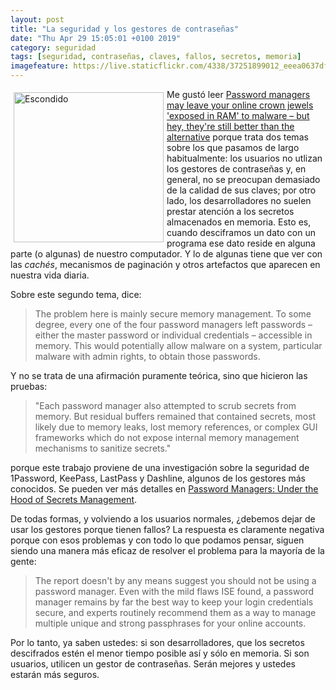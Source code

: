 ```yaml
--- 
layout: post
title: "La seguridad y los gestores de contraseñas"
date: "Thu Apr 29 15:05:01 +0100 2019"
category: seguridad
tags: [seguridad, contraseñas, claves, fallos, secretos, memoria]
imagefeature: https://live.staticflickr.com/4338/37251899012_eeea0637df_m.jpg
---
```



<a href="https://www.flickr.com/photos/fernand0/37251899012" title="Escondido"><img src="https://live.staticflickr.com/4338/37251899012_eeea0637df_m.jpg" width="240"  alt="Escondido" style="float:left; margin:5px"></a>
Me gustó leer [Password managers may leave your online crown jewels 'exposed in RAM' to malware – but hey, they're still better than the alternative](https://www.theregister.co.uk/2019/02/20/password_managers_security_bugs/) porque trata dos temas sobre los que pasamos de largo habitualmente: los usuarios no utlizan los gestores de contraseñas y, en general, no se preocupan demasiado de la calidad de sus claves; por otro lado, los desarrolladores no suelen prestar atención a los secretos almacenados en memoria. Esto es, cuando desciframos un dato con un programa ese dato reside en alguna parte (o algunas) de nuestro computador. Y lo de algunas tiene que ver con las *cachés*, mecanismos de paginación y otros artefactos que aparecen en nuestra vida diaria.

Sobre este segundo tema, dice:

> The problem here is mainly secure memory management. To some degree, every one of the four password managers left passwords – either the master password or individual credentials – accessible in memory. This would potentially allow malware on a system, particular malware with admin rights, to obtain those passwords.

Y no se trata de una afirmación puramente teórica, sino que hicieron las pruebas:

> "Each password manager also attempted to scrub secrets from memory. But residual buffers remained that contained secrets, most likely due to memory leaks, lost memory references, or complex GUI frameworks which do not expose internal memory management mechanisms to sanitize secrets."

porque este trabajo proviene de una investigación sobre la seguridad de 1Password, KeePass, LastPass y Dashline, algunos de los gestores más conocidos. Se pueden ver más detalles en [Password Managers: Under the Hood of Secrets Management](https://www.securityevaluators.com/casestudies/password-manager-hacking/).

De todas formas, y volviendo a los usuarios normales, ¿debemos dejar de usar los gestores porque tienen fallos? 
La respuesta es claramente negativa porque con esos problemas y con todo lo que podamos pensar, siguen siendo una manera más eficaz de resolver el problema para la mayoría de la gente:

> The report doesn't by any means suggest you should not be using a password manager. Even with the mild flaws ISE found, a password manager remains by far the best way to keep your login credentials secure, and experts routinely recommend them as a way to manage multiple unique and strong passphrases for your online accounts.

Por lo tanto, ya saben ustedes: si son desarrolladores, que los secretos descifrados estén el menor tiempo posible así y sólo en memoria. Si son usuarios, utilicen un gestor de contraseñas. Serán mejores y ustedes estarán más seguros.
